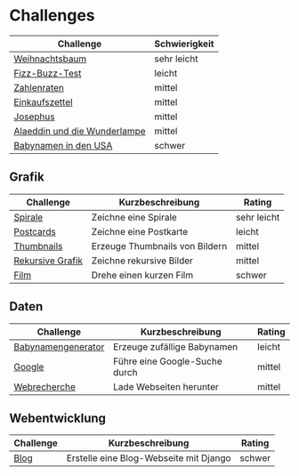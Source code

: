 	
# Challenges

| Challenge | Schwierigkeit |
|-----------|---------------|
| [Weihnachtsbaum](weihnachtsbaum.md) | sehr leicht |
| [Fizz-Buzz-Test](fizzbuzz.md) | leicht |
| [Zahlenraten](zahlenraten.md) | mittel |
| [Einkaufszettel](shopping_bill.md) | mittel |
| [Josephus](josephus.md) | mittel |
| [Alaeddin und die Wunderlampe](alaeddin.md) | mittel |
| [Babynamen in den USA](babynamen.md) | schwer |

## Grafik

| Challenge | Kurzbeschreibung | Rating |
|-----------|------------------|--------|
| [Spirale](spiral/spiral.md) | Zeichne eine Spirale | sehr leicht |
| [Postcards](postcards/postcard.md) | Zeichne eine Postkarte | leicht |
| [Thumbnails](thumbnails/README.md) | Erzeuge Thumbnails von Bildern | mittel |
| [Rekursive Grafik](recursive_graph/recursive_graph.md) | Zeichne rekursive Bilder | mittel |
| [Film](movie/README.md) | Drehe einen kurzen Film | schwer |


## Daten

| Challenge | Kurzbeschreibung | Rating |
|-----------|------------------|--------|
| [Babynamengenerator](babynamengenerator.md) | Erzeuge zufällige Babynamen | leicht |
| [Google](google.md) | Führe eine Google-Suche durch | mittel |
| [Webrecherche](webrecherche.md) | Lade Webseiten herunter | mittel |


## Webentwicklung

| Challenge | Kurzbeschreibung | Rating |
|-----------|------------------|--------|
| [Blog](blog.md) | Erstelle eine Blog-Webseite mit Django | schwer | 
